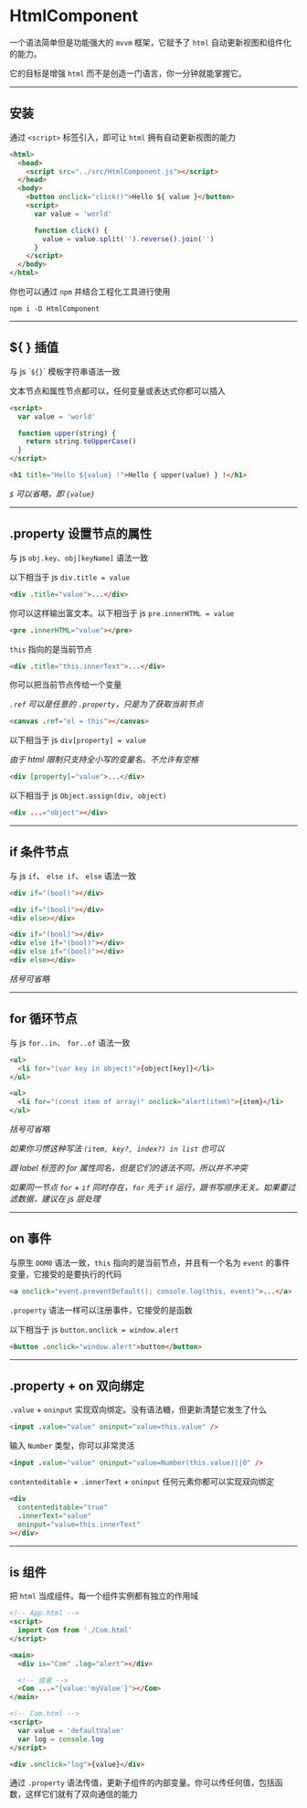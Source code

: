 # HtmlComponent

一个语法简单但是功能强大的 `mvvm` 框架，它赋予了 `html` 自动更新视图和组件化的能力。

它的目标是增强 `html` 而不是创造一门语言，你一分钟就能掌握它。

---

## 安装

通过 `<script>` 标签引入，即可让 `html` 拥有自动更新视图的能力

```html
<html>
  <head>
    <script src="../src/HtmlComponent.js"></script>
  </head>
  <body>
    <button onclick="click()">Hello ${ value }</button>
    <script>
      var value = 'world'

      function click() {
        value = value.split('').reverse().join('')
      }
    </script>
  </body>
</html>
```

你也可以通过 `npm` 并结合工程化工具进行使用

```
npm i -D HtmlComponent
```

---

## ${ } 插值

与 js \``${}`\` 模板字符串语法一致

文本节点和属性节点都可以，任何变量或表达式你都可以插入

```html
<script>
  var value = 'world'

  function upper(string) {
    return string.toUpperCase()
  }
</script>

<h1 title="Hello ${value} !">Hello { upper(value) } !</h1>
```

_`$` 可以省略，即 `{value}`_

---

## .property 设置节点的属性

与 js `obj.key`、`obj[keyName]` 语法一致

以下相当于 js `div.title = value`

```html
<div .title="value">...</div>
```

你可以这样输出富文本。以下相当于 js `pre.innerHTML = value`

```html
<pre .innerHTML="value"></pre>
```

`this` 指向的是当前节点

```html
<div .title="this.innerText">...</div>
```

你可以把当前节点传给一个变量

_`.ref` 可以是任意的 `.property`，只是为了获取当前节点_

```html
<canvas .ref="el = this"></canvas>
```

以下相当于 js `div[property] = value`

_由于 html 限制只支持全小写的变量名、不允许有空格_

```html
<div [property]="value">...</div>
```

以下相当于 js `Object.assign(div, object)`

<!-- 以下相当于 js `Object.assign(div, {...object})` -->

```html
<div ...="object"></div>
```

---

## if 条件节点

与 js `if`、 `else if`、 `else` 语法一致

```html
<div if="(bool)"></div>
```

```html
<div if="(bool)"></div>
<div else></div>
```

```html
<div if="(bool)"></div>
<div else if="(bool)"></div>
<div else if="(bool)"></div>
<div else></div>
```

_括号可省略_

---

## for 循环节点

与 js `for..in`、 `for..of` 语法一致

```html
<ul>
  <li for="(var key in object)">{object[key]}</li>
</ul>
```

```html
<ul>
  <li for="(const item of array)" onclick="alert(item)">{item}</li>
</ul>
```

_括号可省略_

_如果你习惯这种写法 `(item, key?, index?) in list` 也可以_

_跟 label 标签的 for 属性同名，但是它们的语法不同，所以并不冲突_

_如果同一节点 `for` + `if` 同时存在，`for` 先于 `if` 运行，跟书写顺序无关。如果要过滤数据，建议在 js 层处理_

---

## on 事件

与原生 `DOM0` 语法一致，`this` 指向的是当前节点，并且有一个名为 `event` 的事件变量，它接受的是要执行的代码

```html
<a onclick="event.preventDefault(); console.log(this, event)">...</a>
```

`.property` 语法一样可以注册事件，它接受的是函数

以下相当于 js `button.onclick = window.alert`

```html
<button .onclick="window.alert">button</button>
```

---

## .property + on 双向绑定

`.value` + `oninput` 实现双向绑定。没有语法糖，但更新清楚它发生了什么

```html
<input .value="value" oninput="value=this.value" />
```

输入 `Number` 类型，你可以非常灵活

```html
<input .value="value" oninput="value=Number(this.value)||0" />
```

`contenteditable` + `.innerText` + `oninput` 任何元素你都可以实现双向绑定

```html
<div
  contenteditable="true"
  .innerText="value"
  oninput="value=this.innerText"
></div>
```

---

## is 组件

把 `html` 当成组件。每一个组件实例都有独立的作用域

```html
<!-- App.html -->
<script>
  import Com from './Com.html'
</script>

<main>
  <div is="Com" .log="alert"></div>

  <!-- 或者 -->
  <Com ...="{value:'myValue'}"></Com>
</main>
```

```html
<!-- Com.html -->
<script>
  var value = 'defaultValue'
  var log = console.log
</script>

<div .onclick="log">{value}</div>
```

通过 `.property` 语法传值，更新子组件的内部变量。你可以传任何值，包括函数，这样它们就有了双向通信的能力
